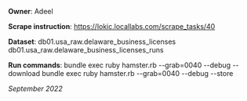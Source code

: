 **Owner**: Adeel

**Scrape instruction**: https://lokic.locallabs.com/scrape_tasks/40

**Dataset**: db01.usa_raw.delaware_business_licenses
             db01.usa_raw.delaware_business_licenses_runs

**Run commands**: bundle exec ruby hamster.rb --grab=0040 --debug --download
                  bundle exec ruby hamster.rb --grab=0040 --debug --store

_September 2022_